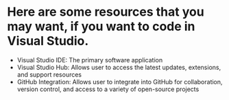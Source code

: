 # Here are some resources that you may want, if you want to code in Visual Studio.
- Visual Studio IDE: The primary software application
- Visual Studio Hub: Allows user to access the latest updates, extensions, and support resources
- GitHub Integration: Allows user to integrate into GitHub for collaboration, version control, and access to a variety of open-source projects